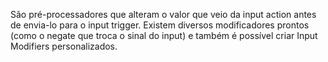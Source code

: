 São pré-processadores que alteram o valor que veio da input action antes de envia-lo para o input trigger. Existem diversos modificadores prontos (como o negate que troca o sinal do input) e também é possível criar Input Modifiers personalizados.